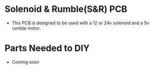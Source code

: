 # Solenoid & Rumble(S&R) PCB #
- This PCB is designed to be used with a 12 or 24v solenoid and a 5v rumble motor.

# Parts Needed to DIY 
- Coming soon 
